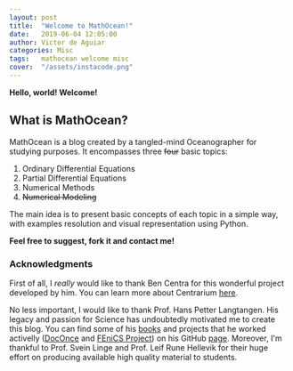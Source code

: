 ```yaml
---
layout: post
title:  "Welcome to MathOcean!"
date:   2019-06-04 12:05:00
author: Victor de Aguiar
categories: Misc
tags:	mathocean welcome misc
cover:  "/assets/instacode.png"
---
```


**Hello, world! Welcome!**

## What is MathOcean?

MathOcean is a blog created by a tangled-mind Oceanographer for studying purposes. It encompasses three ~~four~~ basic topics:

1. Ordinary Differential Equations
2. Partial Differential Equations
3. Numerical Methods
4. ~~Numerical Modeling~~

The main idea is to present basic concepts of each topic in a simple way, with examples resolution and visual representation using Python. 

**Feel free to suggest, fork it and contact me!**

### Acknowledgments

First of all, I *really* would like to thank Ben Centra for this wonderful project developed by him. You can learn more about Centrarium [here](https://github.com/bencentra/centrarium).

No less important, I would like to thank Prof. Hans Petter Langtangen. His legacy and passion for Science has undoubtedly motivated me to create this blog. You can find some of his [books](http://hplgit.github.io/) and projects that he worked activelly ([DocOnce](https://github.com/hplgit/doconce) and [FEniCS Project](https://fenicsproject.org/tutorial/)) on his GitHub [page](https://github.com/hplgit). Moreover, I'm thankful to Prof. Svein Linge and Prof. Leif Rune Hellevik for their huge effort on producing available high quality material to students.

[jekyll]:      http://jekyllrb.com
[jekyll-gh]:   https://github.com/jekyll/jekyll
[jekyll-help]: https://github.com/jekyll/jekyll-help
[highlight]:   https://highlightjs.org/
[lightbox]:    http://lokeshdhakar.com/projects/lightbox2/
[jekyll-archive]: https://github.com/jekyll/jekyll-archives
[liquid]: https://github.com/Shopify/liquid/wiki/Liquid-for-Designers
